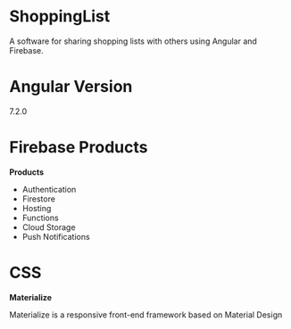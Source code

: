 # ShoppingList

A software for sharing shopping lists with others using Angular and Firebase.

# Angular Version
7.2.0

# Firebase Products
**Products**
 - Authentication
 - Firestore
 - Hosting
 - Functions
 - Cloud Storage
 - Push Notifications
 
 # CSS 
 **Materialize**
 
 Materialize is a responsive front-end framework based on Material Design
 
